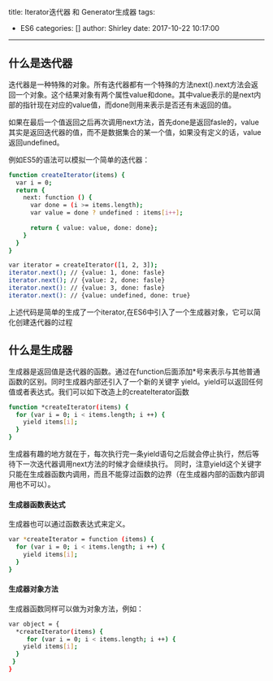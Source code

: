 title: Iterator迭代器 和 Generator生成器
tags:
  - ES6
categories: []
author: Shirley
date: 2017-10-22 10:17:00
---

## 什么是迭代器

迭代器是一种特殊的对象。所有迭代器都有一个特殊的方法next().next方法会返回一个对象。这个结果对象有两个属性value和done。其中value表示的是next内部的指针现在对应的value值，而done则用来表示是否还有未返回的值。

如果在最后一个值返回之后再次调用next方法，首先done是返回fasle的，value其实是返回迭代器的值，而不是数据集合的某一个值，如果没有定义的话，value返回undefined。

例如ES5的语法可以模拟一个简单的迭代器：

```bash
function createIterator(items) {
  var i = 0;
  return {
    next: function () {
      var done = (i >= items.length);
      var value = done ? undefined : items[i++];
      
      return { value: value, done: done};
    }
  }
}

var iterator = createIterator([1, 2, 3]);
iterator.next(); // {value: 1, done: fasle}
iterator.next(); // {value: 2, done: fasle}
iterator.next(): // {value: 3, done: fasle}
iterator.next(): // {value: undefined, done: true}
```
上述代码是简单的生成了一个iterator,在ES6中引入了一个生成器对象，它可以简化创建迭代器的过程


## 什么是生成器

生成器是返回值是迭代器的函数。通过在function后面添加*号来表示与其他普通函数的区别。同时生成器内部还引入了一个新的关键字 yield。yield可以返回任何值或者表达式。我们可以如下改造上的createIterator函数

``` bash
function *createIterator(items) {
  for (var i = 0; i < items.length; i ++) {
    yield items[i];
  }
}
```
生成器有趣的地方就在于，每次执行完一条yield语句之后就会停止执行，然后等待下一次迭代器调用next方法的时候才会继续执行。
同时，注意yield这个关键字只能在生成器函数内调用，而且不能穿过函数的边界（在生成器内部的函数内部调用也不可以）。

#### 生成器函数表达式
生成器也可以通过函数表达式来定义。
``` bash
var *createIterator = function (items) {
  for (var i = 0; i < items.length; i ++) {
    yield items[i];
  }
}
```
#### 生成器对象方法
生成器函数同样可以做为对象方法，例如：
``` bash
var object = {
  *createIterator(items) {
     for (var i = 0; i < items.length; i ++) {
    yield items[i];
  }
 }
}
```












